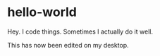 # hello-world

Hey. I code things. Sometimes I actually do it well.

This has now been edited on my desktop.